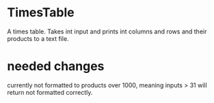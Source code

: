 # TimesTable
A times table. Takes int input and prints int columns and rows and their products to a text file.

# needed changes 
currently not formatted to products over 1000, meaning inputs > 31 will return not formatted correctly.
